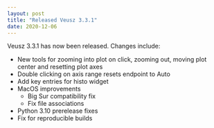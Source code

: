 ```yaml
---
layout: post
title: "Released Veusz 3.3.1"
date: 2020-12-06
---
```


Veusz 3.3.1 has now been released. Changes include:

  * New tools for zooming into plot on click, zooming out, moving plot center and resetting plot axes
  * Double clicking on axis range resets endpoint to Auto
  * Add key entries for histo widget
  * MacOS improvements
    * Big Sur compatibility fix
    * Fix file associations
  * Python 3.10 prerelease fixes
  * Fix for reproducible builds
